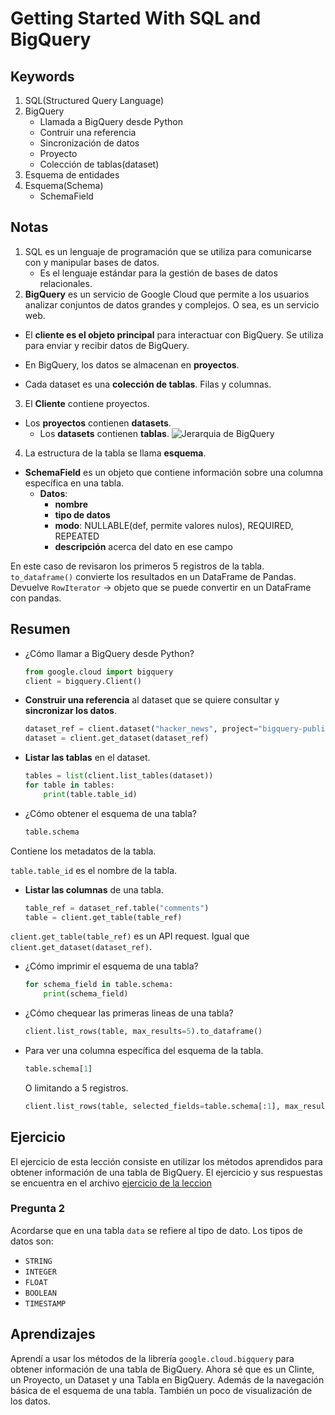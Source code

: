 # Getting Started With SQL and BigQuery

## Keywords

1. SQL(Structured Query Language)
2. BigQuery
   * Llamada a BigQuery desde Python
   * Contruir una referencia
   * Sincronización de datos
   * Proyecto
   * Colección de tablas(dataset)
3. Esquema de entidades
4. Esquema(Schema)
   * SchemaField

## Notas

1. SQL es un lenguaje de programación que se utiliza para comunicarse con y manipular bases de datos.
   * Es el lenguaje estándar para la gestión de bases de datos relacionales.
2. **BigQuery** es un servicio de Google Cloud que permite a los usuarios analizar conjuntos de datos grandes y complejos. O sea, es un servicio web.

* El **cliente es el objeto principal** para interactuar con BigQuery. Se utiliza para enviar y recibir datos de BigQuery.

* En BigQuery, los datos se almacenan en **proyectos**.

* Cada dataset es una **colección de tablas**. Filas y columnas.

3. El **Cliente** contiene proyectos.
  * Los **proyectos** contienen **datasets**.
    * Los **datasets** contienen **tablas**.
![Jerarquia de BigQuery](JerarquiaBigQuery.bmp)

4. La estructura de la tabla se llama **esquema**.

* **SchemaField** es un objeto que contiene información sobre una columna específica en una tabla.
  * **Datos**:
    * **nombre**
    * **tipo de datos**
    * **modo**: NULLABLE(def, permite valores nulos), REQUIRED, REPEATED
    * **descripción** acerca del dato en ese campo

En este caso de revisaron los primeros 5 registros de la tabla.
`to_dataframe()` convierte los resultados en un DataFrame de Pandas.
Devuelve `RowIterator` -> objeto que se puede convertir en un DataFrame con pandas.

## Resumen

* ¿Cómo llamar a BigQuery desde Python?

  ```python
  from google.cloud import bigquery
  client = bigquery.Client()
  ```

* **Construir una referencia** al dataset que se quiere consultar y **sincronizar los datos**.

  ```python
  dataset_ref = client.dataset("hacker_news", project="bigquery-public-data")
  dataset = client.get_dataset(dataset_ref)
  ```

* **Listar las tablas** en el dataset.

  ```python
  tables = list(client.list_tables(dataset))
  for table in tables:
      print(table.table_id)
  ```

* ¿Cómo obtener el esquema de una tabla?

  ```python
  table.schema
  ```

Contiene los metadatos de la tabla.

`table.table_id` es el nombre de la tabla.

* **Listar las columnas** de una tabla.

  ```python
  table_ref = dataset_ref.table("comments")
  table = client.get_table(table_ref)
  ```
`client.get_table(table_ref)` es un API request. Igual que `client.get_dataset(dataset_ref)`.

* ¿Cómo imprimir el esquema de una tabla?

  ```python
  for schema_field in table.schema:
      print(schema_field)
  ```

* ¿Cómo chequear las primeras lineas de una tabla?

  ```python
  client.list_rows(table, max_results=5).to_dataframe()
  ```

* Para ver una columna específica del esquema de la tabla.

  ```python
  table.schema[1]
  ```

  O limitando a 5 registros.

  ```python
  client.list_rows(table, selected_fields=table.schema[:1], max_results=5).to_dataframe()
  ```


## Ejercicio

El ejercicio de esta lección consiste en utilizar los métodos aprendidos para obtener información de una tabla de BigQuery.
El ejercicio y sus respuestas se encuentra en el archivo [ejercicio de la leccion](exercise-getting-started-with-sql-and-bigquery.ipynb)

### Pregunta 2
Acordarse que en una tabla `data` se refiere al tipo de dato. Los tipos de datos son:

* `STRING`
* `INTEGER`
* `FLOAT`
* `BOOLEAN`
* `TIMESTAMP`

## Aprendizajes

Aprendí a usar los métodos de la librería `google.cloud.bigquery` para obtener información de una tabla de BigQuery.
Ahora sé que es un Clinte, un Proyecto, un Dataset y una Tabla en BigQuery. Además de la navegación básica de el esquema de una tabla. También un poco de visualización de los datos.
